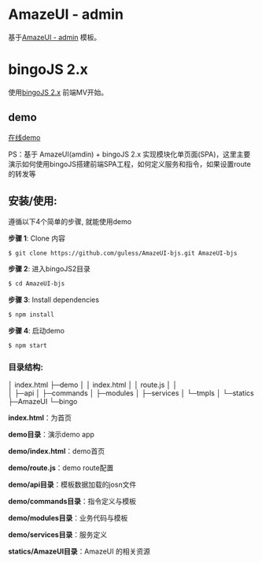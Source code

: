 # AmazeUI - admin

基于[AmazeUI - admin](http://amazeui.org/) 模板。

# bingoJS 2.x

使用[bingoJS 2.x](https://github.com/guless/bingoJS2) 前端MV开始。

## demo

[在线demo](https://guless.github.io/AmazeUI-bjs/index.html)

PS：基于 AmazeUI(amdin) + bingoJS 2.x 实现模块化单页面(SPA)，这里主要演示如何使用bingoJS搭建前端SPA工程，如何定义服务和指令，如果设置route的转发等

## 安装/使用:

遵循以下4个简单的步骤, 就能使用demo

**步骤 1**: Clone 内容
```bash
$ git clone https://github.com/guless/AmazeUI-bjs.git AmazeUI-bjs
```

**步骤 2**: 进入bingoJS2目录
```bash
$ cd AmazeUI-bjs
```

**步骤 3**: Install dependencies
```bash
$ npm install
```

**步骤 4**: 启动demo
```bash
$ npm start
```
### 目录结构:

│  index.html
├─demo
│  │  index.html
│  │  route.js
│  │  
│  ├─api
│  ├─commands
│  ├─modules
│  ├─services
│  └─tmpls
│
└─statics
    ├─AmazeUI
    └─bingo
            

**index.html**：为首页

**demo目录**：演示demo app

**demo/index.html**：demo首页

**demo/route.js**：demo route配置

**demo/api目录**：模板数据加载的josn文件

**demo/commands目录**：指令定义与模板

**demo/modules目录**：业务代码与模板

**demo/services目录**：服务定义

**statics/AmazeUI目录**：AmazeUI 的相关资源



